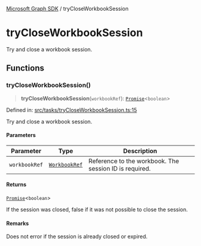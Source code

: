[Microsoft Graph SDK](README.md) / tryCloseWorkbookSession

# tryCloseWorkbookSession

Try and close a workbook session.

## Functions

### tryCloseWorkbookSession()

> **tryCloseWorkbookSession**(`workbookRef`): [`Promise`](https://developer.mozilla.org/docs/Web/JavaScript/Reference/Global_Objects/Promise)\<`boolean`\>

Defined in: [src/tasks/tryCloseWorkbookSession.ts:15](https://github.com/Future-Secure-AI/microsoft-graph/blob/main/src/tasks/tryCloseWorkbookSession.ts#L15)

Try and close a workbook session.

#### Parameters

| Parameter | Type | Description |
| ------ | ------ | ------ |
| `workbookRef` | [`WorkbookRef`](Workbook.md#workbookref) | Reference to the workbook. The session ID is required. |

#### Returns

[`Promise`](https://developer.mozilla.org/docs/Web/JavaScript/Reference/Global_Objects/Promise)\<`boolean`\>

If the session was closed, false if it was not possible to close the session.

#### Remarks

Does not error if the session is already closed or expired.
